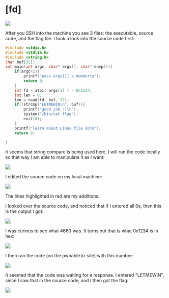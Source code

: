 # \[fd]

![](<../../.gitbook/assets/image (11) (4).png>)

After you SSH into the machine you see 3 files: the executable, source code, and the flag file. I took a look into the source code first:

```c
#include <stdio.h>
#include <stdlib.h>
#include <string.h>
char buf[32];
int main(int argc, char* argv[], char* envp[]){
	if(argc<2){
		printf("pass argv[1] a number\n");
		return 0;
	}
	int fd = atoi( argv[1] ) - 0x1234;
	int len = 0;
	len = read(fd, buf, 32);
	if(!strcmp("LETMEWIN\n", buf)){
		printf("good job :)\n");
		system("/bin/cat flag");
		exit(0);
	}
	printf("learn about Linux file IO\n");
	return 0;

}
```

It seems that string compare is being used here. I will run the code locally so that way I am able to manipulate it as I want:

![](<../../.gitbook/assets/image (9) (2).png>)

I edited the source code on my local machine:

![](<../../.gitbook/assets/image (1) (1) (2) (1).png>)

The lines highlighted in red are my additions.

I looked over the source code, and noticed that if I entered all 0s, then this is the output I got:

![](<../../.gitbook/assets/image (3) (1) (1) (1).png>)

I was curious to see what 4660 was. It turns out that is what 0x1234 is in hex:

![](<../../.gitbook/assets/image (4) (2) (1).png>)

I then ran the code (on the pwnable.kr site) with this number:

![](<../../.gitbook/assets/image (4) (1) (1) (1).png>)

It seemed that the code was waiting for a response. I entered "LETMEWIN", since I saw that in the source code, and I then got the flag:

![](<../../.gitbook/assets/image (2) (1) (2) (1).png>)
